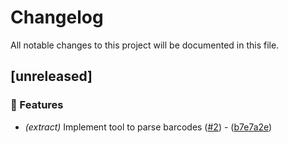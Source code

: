 # Changelog

All notable changes to this project will be documented in this file.

## [unreleased]

### 🚀 Features

- *(extract)* Implement tool to parse barcodes ([#2](https://github.com/nsyzrantsev/barkit/issues/2)) - ([b7e7a2e](https://github.com/nsyzrantsev/barkit/commit/b7e7a2e39175db93abf99b4725c41d127ba20ccd))

<!-- generated by git-cliff -->
